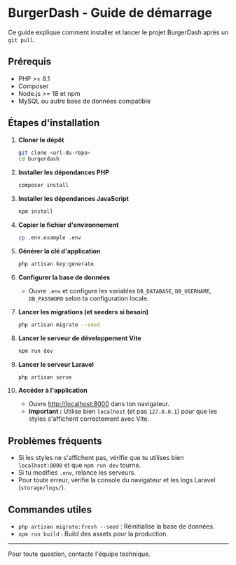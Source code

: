 # BurgerDash - Guide de démarrage

Ce guide explique comment installer et lancer le projet BurgerDash après un `git pull`.

## Prérequis
- PHP >= 8.1
- Composer
- Node.js >= 18 et npm
- MySQL ou autre base de données compatible

## Étapes d'installation

1. **Cloner le dépôt**
   ```bash
   git clone <url-du-repo>
   cd burgerdash
   ```

2. **Installer les dépendances PHP**
   ```bash
   composer install
   ```

3. **Installer les dépendances JavaScript**
   ```bash
   npm install
   ```

4. **Copier le fichier d'environnement**
   ```bash
   cp .env.example .env
   ```

5. **Générer la clé d'application**
   ```bash
   php artisan key:generate
   ```

6. **Configurer la base de données**
   - Ouvre `.env` et configure les variables `DB_DATABASE`, `DB_USERNAME`, `DB_PASSWORD` selon ta configuration locale.

7. **Lancer les migrations (et seeders si besoin)**
   ```bash
   php artisan migrate --seed
   ```

8. **Lancer le serveur de développement Vite**
   ```bash
   npm run dev
   ```

9. **Lancer le serveur Laravel**
   ```bash
   php artisan serve
   ```

10. **Accéder à l'application**
    - Ouvre [http://localhost:8000](http://localhost:8000) dans ton navigateur.
    - **Important :** Utilise bien `localhost` (et pas `127.0.0.1`) pour que les styles s'affichent correctement avec Vite.

## Problèmes fréquents
- Si les styles ne s'affichent pas, vérifie que tu utilises bien `localhost:8000` et que `npm run dev` tourne.
- Si tu modifies `.env`, relance les serveurs.
- Pour toute erreur, vérifie la console du navigateur et les logs Laravel (`storage/logs/`).

## Commandes utiles
- `php artisan migrate:fresh --seed` : Réinitialise la base de données.
- `npm run build` : Build des assets pour la production.

---

Pour toute question, contacte l'équipe technique.